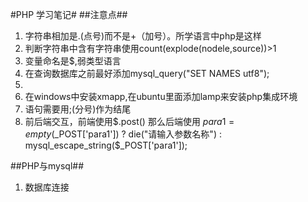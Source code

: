 #PHP 学习笔记#
##注意点##
1. 字符串相加是.(点号)而不是+（加号）。所学语言中php是这样
2. 判断字符串中含有字符串使用count(explode(nodele,source))>1
3. 变量命名是$,弱类型语言
4. 在查询数据库之前最好添加mysql_query("SET NAMES utf8");
5. <?php  里面填充内容 ?>
6. 在windows中安装xmapp,在ubuntu里面添加lamp来安装php集成环境
7. 语句需要用;(分号)作为结尾
8. 前后端交互，前端使用$.post()  那么后端使用 $para1= empty($_POST['para1']) ? die("请输入参数名称") : mysql_escape_string($_POST['para1']);



##PHP与mysql##
1. 数据库连接

